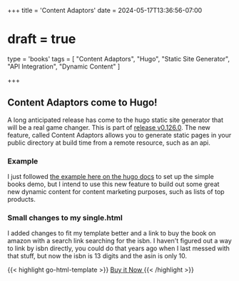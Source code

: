 +++
title = 'Content Adaptors'
date = 2024-05-17T13:36:56-07:00
# draft = true
type = 'books'
tags = [
  "Content Adaptors",
  "Hugo",
  "Static Site Generator",
  "API Integration",
  "Dynamic Content"
]

+++

## Content Adaptors come to Hugo!

A long anticipated release has come to the hugo static site generator that will be a real game changer. This is part of [release v0.126.0](https://github.com/gohugoio/hugo/releases/tag/v0.126.0). The new feature, called Content Adaptors allows you to generate static pages in your public directory at build time from a remote resource, such as an api.

<!--more-->

### Example

I just followed [the example here on the hugo docs](https://gohugo.io/content-management/content-adapters/#example) to set up the simple books demo, but I intend to use this new feature to build out some great new dynamic content for content marketing purposes, such as lists of top products.

### Small changes to my single.html

I added changes to fit my template better and a link to buy the book on amazon with a search link searching for the isbn. I haven't figured out a way to link by isbn directly, you could do that years ago when I last messed with that stuff, but now the isbn is 13 digits and the asin is only 10.

{{< highlight go-html-template >}}
<a href="https://www.amazon.com/s?k={{ $isbn }}&tag=grrquarterly-20" class="bg-blue-500 hover:bg-blue-700 text-white font-bold py-2 px-4 rounded">
  Buy it Now 
</a>
{{< /highlight >}}
